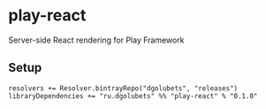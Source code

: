 # play-react
Server-side React rendering for Play Framework

## Setup
```
resolvers += Resolver.bintrayRepo("dgolubets", "releases")
libraryDependencies += "ru.dgolubets" %% "play-react" % "0.1.0"
```